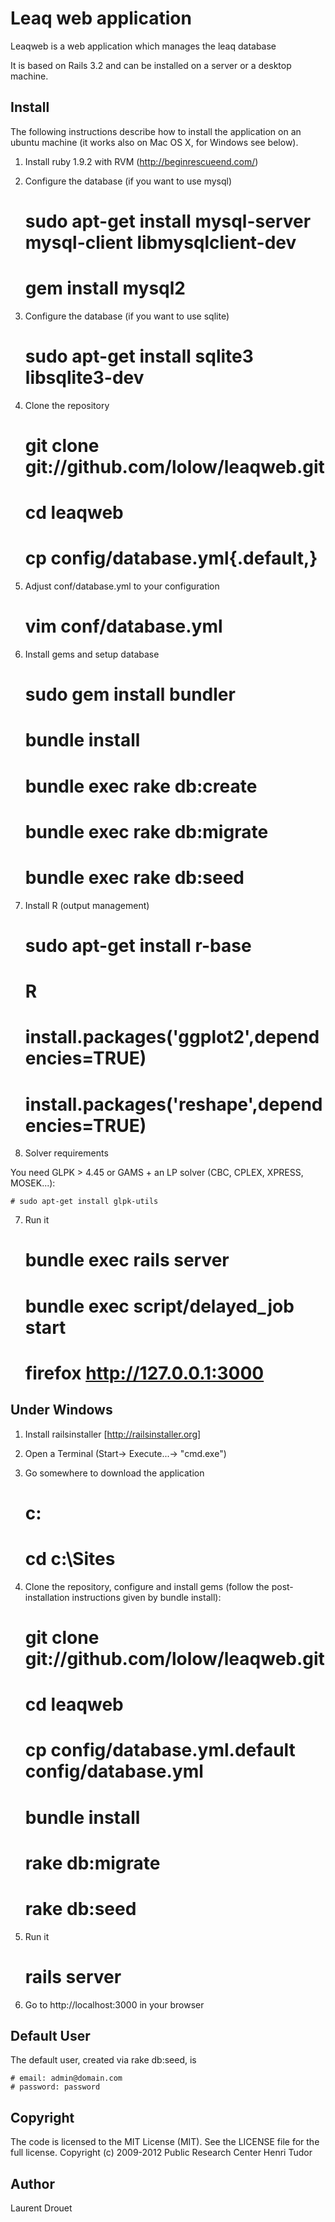 Leaq web application
====================

Leaqweb is a web application which manages the leaq database

It is based on Rails 3.2 and can be installed on a server or a desktop machine.

Install
-------

The following instructions describe how to install the application 
on an ubuntu machine (it works also on Mac OS X, for Windows see below).

1) Install ruby 1.9.2 with RVM (http://beginrescueend.com/)

2) Configure the database (if you want to use mysql)

    # sudo apt-get install mysql-server mysql-client libmysqlclient-dev
    # gem install mysql2

3) Configure the database (if you want to use sqlite)

    # sudo apt-get install sqlite3 libsqlite3-dev

4) Clone the repository

    # git clone git://github.com/lolow/leaqweb.git
    # cd leaqweb
    # cp config/database.yml{.default,}

5) Adjust conf/database.yml to your configuration

    # vim conf/database.yml

6) Install gems and setup database

    # sudo gem install bundler
    # bundle install
    # bundle exec rake db:create
    # bundle exec rake db:migrate
    # bundle exec rake db:seed

5) Install R (output management)

    # sudo apt-get install r-base
    # R
    # install.packages('ggplot2',dependencies=TRUE)
    # install.packages('reshape',dependencies=TRUE)

6) Solver requirements

You need GLPK > 4.45 or GAMS + an LP solver (CBC, CPLEX, XPRESS, MOSEK...):

    # sudo apt-get install glpk-utils

7) Run it
  
    # bundle exec rails server
    # bundle exec script/delayed_job start
    # firefox http://127.0.0.1:3000


Under Windows
-------------

1) Install railsinstaller [http://railsinstaller.org]

2) Open a Terminal (Start-> Execute...-> "cmd.exe")

3) Go somewhere to download the application

    # c:
    # cd c:\Sites

4) Clone the repository, configure and install gems (follow the post-installation instructions given by bundle install):

    # git clone git://github.com/lolow/leaqweb.git
    # cd leaqweb
    # cp config/database.yml.default config/database.yml
    # bundle install 
    # rake db:migrate
    # rake db:seed

5) Run it
 
    # rails server

6) Go to http://localhost:3000 in your browser

Default User
------------

The default user, created via rake db:seed, is

    # email: admin@domain.com
    # password: password

Copyright
---------

The code is licensed to the MIT License (MIT). See the LICENSE file for the full license.
Copyright (c) 2009-2012 Public Research Center Henri Tudor

Author
------

Laurent Drouet <ldrouet at gmail dot com>

